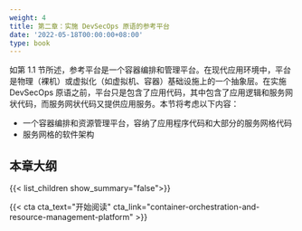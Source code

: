 ```yaml
---
weight: 4
title: 第二章：实施 DevSecOps 原语的参考平台
date: '2022-05-18T00:00:00+08:00'
type: book
---
```


如第 1.1 节所述，参考平台是一个容器编排和管理平台。在现代应用环境中，平台是物理（裸机）或虚拟化（如虚拟机、容器）基础设施上的一个抽象层。在实施 DevSecOps 原语之前，平台只是包含了应用代码，其中包含了应用逻辑和服务网状代码，而服务网状代码又提供应用服务。本节将考虑以下内容：

-   一个容器编排和资源管理平台，容纳了应用程序代码和大部分的服务网格代码
-   服务网格的软件架构

## 本章大纲

{{< list_children show_summary="false">}}

{{< cta cta_text="开始阅读" cta_link="container-orchestration-and-resource-management-platform" >}}